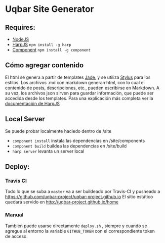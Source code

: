# Uqbar Site Generator

## Requires:
 - [NodeJS](https://nodejs.org/)
 - [HarpJS](http://harpjs.com/) `npm install -g harp`
 - [Component](https://github.com/componentjs/component) `npm install -g component`

## Cómo agregar contenido
El html se genera a partir de templates [Jade](http://jade-lang.com/), y se utiliza [Stylus](https://learnboost.github.io/stylus/) para los estilos. Los archivos .md con markdown generan html, con lo cual el contenido de posts, descripciones, etc., pueden escribirse en Markdown.
A su vez, los archivos json sirven para guardar información, que puede ser accedida desde los templates.
Para una explicación más completa ver la [documentación de HarpJS](http://harpjs.com/docs/development/layout)

## Local Server
 Se puede probar localmente haciedo dentro de /site
 - `component install` instala las dependencias en /site/components    
 - `component build`   buildea las dependencias en /site/build
 - `harp server`       levanta un server local

## Deploy:

### Travis CI
 
 Todo lo que se suba a `master` va a ser buildeado por Travis-CI y pusheado a https://github.com/uqbar-project/uqbar-project.github.io
 El sitio estático quedará servido en http://uqbar-project.github.io/home
 
### Manual
 
 También puede usarse directamente `deploy.sh` ,  siempre y cuando se agregue al entorno la variable `GITHUB_TOKEN` con el correspondiente token de acceso.

